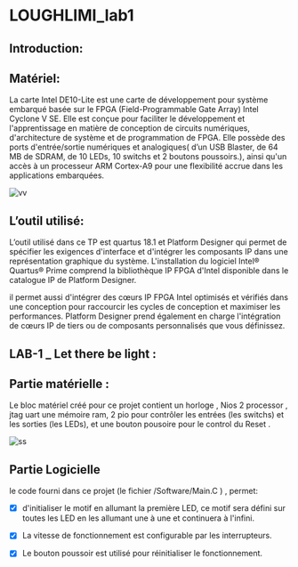 # LOUGHLIMI_lab1

## Introduction: 
## Matériel:

La carte Intel DE10-Lite est une carte de développement pour système embarqué basée sur le FPGA (Field-Programmable Gate Array) Intel Cyclone V SE. 
Elle est conçue pour faciliter le développement et l'apprentissage en matière de conception de circuits numériques, d'architecture de système et de programmation de FPGA. 
Elle possède des ports d'entrée/sortie numériques et analogiques( d’un USB Blaster, de 64 MB de SDRAM, de 10 LEDs, 10 switchs et 2 boutons poussoirs.), ainsi qu'un accès à un processeur ARM Cortex-A9 pour une flexibilité accrue dans les applications embarquées.

![vv](https://user-images.githubusercontent.com/17486030/213537754-a8596423-053c-4a61-955d-452a68b3894b.png)

## L’outil utilisé:

L’outil utilisé dans ce TP est quartus 18.1 et Platform Designer qui permet de spécifier les exigences d'interface et d'intégrer les composants IP dans une représentation graphique du système. L'installation du logiciel Intel® Quartus® Prime comprend la bibliothèque IP FPGA d'Intel disponible dans le catalogue IP de Platform Designer.

il permet aussi d'intégrer des cœurs IP FPGA Intel optimisés et vérifiés dans une conception pour raccourcir les cycles de conception et maximiser les performances. Platform Designer prend également en charge l'intégration de cœurs IP de tiers ou de composants personnalisés que vous définissez.

## LAB-1 _ Let there be light :

##  Partie matérielle :

Le bloc matériel créé pour ce projet contient un horloge , Nios 2 processor , jtag uart une mémoire ram,  2 pio pour contrôler les entrées (les switchs) et les sorties  (les LEDs), et une bouton pousoire pour le control du Reset .

![ss](https://user-images.githubusercontent.com/17486030/213538541-2d15a957-9547-4fb9-8f88-bfecb0df5cc5.png)



## Partie Logicielle

le code fourni dans ce projet (le fichier /Software/Main.C ) , permet:

- [x] d'initialiser le motif en allumant la première LED, ce motif sera défini sur toutes les LED en les allumant une à une et continuera à l'infini.
 
- [x] La vitesse de fonctionnement est configurable par les interrupteurs.

- [x] Le bouton poussoir est utilisé pour réinitialiser le fonctionnement.


